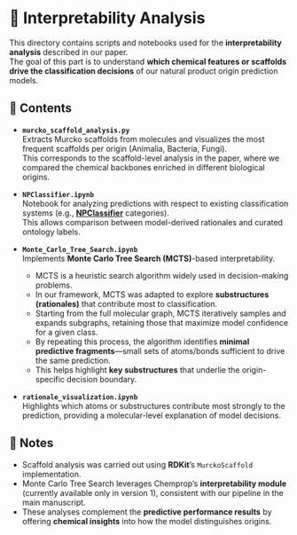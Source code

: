 # 🧩 Interpretability Analysis  

This directory contains scripts and notebooks used for the **interpretability analysis** described in our paper.  
The goal of this part is to understand **which chemical features or scaffolds drive the classification decisions** of our natural product origin prediction models.  

## 📂 Contents

- **`murcko_scaffold_analysis.py`**  
  Extracts Murcko scaffolds from molecules and visualizes the most frequent scaffolds per origin (Animalia, Bacteria, Fungi).  
  This corresponds to the scaffold-level analysis in the paper, where we compared the chemical backbones enriched in different biological origins.  

- **`NPClassifier.ipynb`**  
  Notebook for analyzing predictions with respect to existing classification systems (e.g., **[NPClassifier](https://pubs.acs.org/doi/10.1021/acs.jnatprod.1c00399)** categories).  
  This allows comparison between model-derived rationales and curated ontology labels.  

- **`Monte_Carlo_Tree_Search.ipynb`**  
  Implements **Monte Carlo Tree Search (MCTS)**-based interpretability.  
  - MCTS is a heuristic search algorithm widely used in decision-making problems.  
  - In our framework, MCTS was adapted to explore **substructures (rationales)** that contribute most to classification.  
  - Starting from the full molecular graph, MCTS iteratively samples and expands subgraphs, retaining those that maximize model confidence for a given class.  
  - By repeating this process, the algorithm identifies **minimal predictive fragments**—small sets of atoms/bonds sufficient to drive the same prediction.  
  - This helps highlight **key substructures** that underlie the origin-specific decision boundary.  

- **`rationale_visualization.ipynb`**   
  Highlights which atoms or substructures contribute most strongly to the prediction, providing a molecular-level explanation of model decisions.  

## 📝 Notes  

- Scaffold analysis was carried out using **RDKit**’s `MurckoScaffold` implementation.  
- Monte Carlo Tree Search leverages Chemprop’s **interpretability module** (currently available only in version 1), consistent with our pipeline in the main manuscript.  
- These analyses complement the **predictive performance results** by offering **chemical insights** into how the model distinguishes origins.  